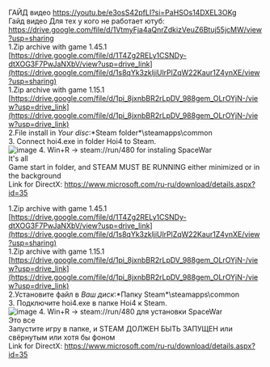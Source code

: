 ГАЙД видео https://youtu.be/e3osS42pfLI?si=PaHSOs14DXEL3OKg  
Гайд видео Для тех у кого не работает ютуб: https://drive.google.com/file/d/1VtmyFja4aQnrZdkizVeuZ6Btuj55jcMW/view?usp=sharing  
1.Zip archive with game 1.45.1 [https://drive.google.com/file/d/1T4Zg2RELy1CSNDy-dtXOG3F7PwJaNXbV/view?usp=drive_link](https://drive.google.com/file/d/1s8qYk3zkljiUlrPlZqW22Kaur1Z4ynXE/view?usp=sharing)  
1.Zip archive with game 1.15.1 [https://drive.google.com/file/d/1pi_8jxnbBR2rLpDV_988gem_OLrOYjN-/view?usp=drive_link](https://drive.google.com/file/d/1pi_8jxnbBR2rLpDV_988gem_OLrOYjN-/view?usp=drive_link)   
2.File install in *Your disc*:\*Steam folder*\steamapps\common   
3. Connect hoi4.exe in folder Hoi4 to Steam.    
![image](https://github.com/QuadrateHead/Instal-HOI4/assets/98948075/da0ff4ac-a6b0-4c58-a3a1-bbf651e15f67)
4. Win+R -> steam://run/480 for instaling SpaceWar  
It's all  
Game start in folder, and STEAM MUST BE RUNNING either minimized or in the background  
Link for DirectX: https://www.microsoft.com/ru-ru/download/details.aspx?id=35 

1.Zip archive with game 1.45.1 [https://drive.google.com/file/d/1T4Zg2RELy1CSNDy-dtXOG3F7PwJaNXbV/view?usp=drive_link](https://drive.google.com/file/d/1s8qYk3zkljiUlrPlZqW22Kaur1Z4ynXE/view?usp=sharing)  
1.Zip archive with game 1.15.1 [https://drive.google.com/file/d/1pi_8jxnbBR2rLpDV_988gem_OLrOYjN-/view?usp=drive_link](https://drive.google.com/file/d/1pi_8jxnbBR2rLpDV_988gem_OLrOYjN-/view?usp=drive_link)   
2.Установите файл в *Ваш диск*:\*Папку Steam*\steamapps\common  
3. Подключите hoi4.exe в папке Hoi4 к Steam.  
![image](https://github.com/QuadrateHead/Instal-HOI4/assets/98948075/da0ff4ac-a6b0-4c58-a3a1-bbf651e15f67)
4. Win+R -> steam://run/480 для установки SpaceWar  
Это все  
Запустите игру в папке, и STEAM ДОЛЖЕН БЫТЬ ЗАПУЩЕН или свёрнутым или хотя бы фоном  
Link for DirectX: https://www.microsoft.com/ru-ru/download/details.aspx?id=35
